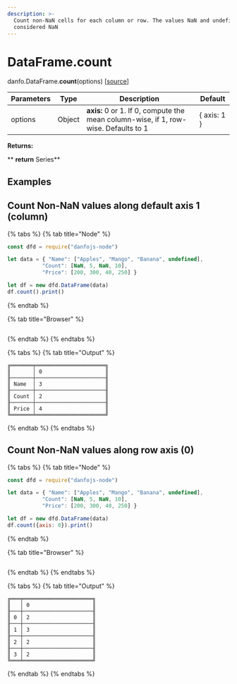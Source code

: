 ```yaml
---
description: >-
  Count non-NaN cells for each column or row. The values NaN and undefined are
  considered NaN
---
```


# DataFrame.count

danfo.DataFrame.**count**(options) \[[source](https://github.com/opensource9ja/danfojs/blob/3398c2f540c16ac95599a05b6f2db4eff8a258c9/danfojs/src/core/frame.js#L454)]

| Parameters | Type   | Description                                                                         | Default     |
| ---------- | ------ | ----------------------------------------------------------------------------------- | ----------- |
| options    | Object | **axis:** 0 or 1. If 0, compute the mean column-wise, if 1, row-wise. Defaults to 1 | { axis: 1 } |

**Returns:**

**       **return** Series**

## **Examples**

## Count Non-NaN values along default axis 1 (column)

{% tabs %}
{% tab title="Node" %}
```javascript
const dfd = require("danfojs-node")

let data = { "Name": ["Apples", "Mango", "Banana", undefined],
           "Count": [NaN, 5, NaN, 10],
           "Price": [200, 300, 40, 250] }

let df = new dfd.DataFrame(data)
df.count().print()
```
{% endtab %}

{% tab title="Browser" %}
```
```
{% endtab %}
{% endtabs %}

{% tabs %}
{% tab title="Output" %}
```
╔═══════╤══════════════════════╗
║       │ 0                    ║
╟───────┼──────────────────────╢
║ Name  │ 3                    ║
╟───────┼──────────────────────╢
║ Count │ 2                    ║
╟───────┼──────────────────────╢
║ Price │ 4                    ║
╚═══════╧══════════════════════╝
```
{% endtab %}
{% endtabs %}

## Count Non-NaN values along row axis (0)

{% tabs %}
{% tab title="Node" %}
```javascript
const dfd = require("danfojs-node")

let data = { "Name": ["Apples", "Mango", "Banana", undefined],
           "Count": [NaN, 5, NaN, 10],
           "Price": [200, 300, 40, 250] }

let df = new dfd.DataFrame(data)
df.count({axis: 0}).print()
```
{% endtab %}

{% tab title="Browser" %}
```
```
{% endtab %}
{% endtabs %}

{% tabs %}
{% tab title="Output" %}
```
╔═══╤══════════════════════╗
║   │ 0                    ║
╟───┼──────────────────────╢
║ 0 │ 2                    ║
╟───┼──────────────────────╢
║ 1 │ 3                    ║
╟───┼──────────────────────╢
║ 2 │ 2                    ║
╟───┼──────────────────────╢
║ 3 │ 2                    ║
╚═══╧══════════════════════╝
```
{% endtab %}
{% endtabs %}

##

